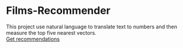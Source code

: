 # Films-Recommender
This project use natural language to translate text to numbers and then measure the top five nearest vectors.
<br>
<a href="https://films-recommender-957cuezneuxcrunejdzfel.streamlit.app">Get recommendations</a>
